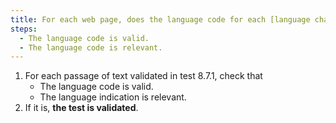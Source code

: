 ```yaml
---
title: For each web page, does the language code for each [language change](#language-change) meet these conditions?
steps:
  - The language code is valid.
  - The language code is relevant.
---
```


1. For each passage of text validated in test 8.7.1, check that
   - The language code is valid.
   - The language indication is relevant.
2. If it is, **the test is validated**.
